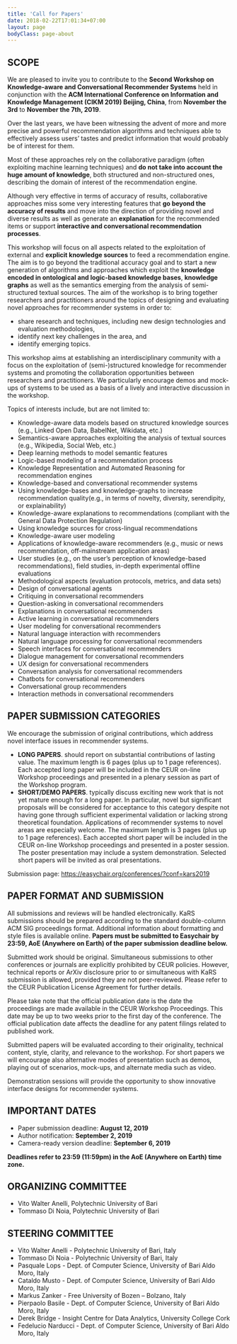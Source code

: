 ```yaml
---
title: 'Call for Papers'
date: 2018-02-22T17:01:34+07:00
layout: page
bodyClass: page-about
---
```



## SCOPE

We are pleased to invite you to contribute to the **Second Workshop on Knowledge-aware and Conversational Recommender Systems** held in conjunction with the **ACM International Conference on Information and Knowledge Management (CIKM 2019) Beijing, China**, from **November the 3rd** to **November the 7th, 2019**.

Over the last years, we have been witnessing the advent of more and more precise and powerful recommendation algorithms and techniques able to effectively assess users’ tastes and predict information that would probably be of interest for them.

Most of these approaches rely on the collaborative paradigm (often exploiting machine learning techniques) and **do not take into account the huge amount of knowledge**, both structured and non-structured ones, describing the domain of interest of the recommendation engine.

Although very effective in terms of accuracy of results, collaborative approaches miss some very interesting features that **go beyond the accuracy of results** and move into the direction of providing novel and diverse results as well as generate an **explanation** for the recommended items or support **interactive and conversational recommendation processes**.


This workshop will focus on all aspects related to the exploitation of external and **explicit knowledge sources** to feed a recommendation engine. The aim is to go beyond the traditional accuracy goal and to start a new generation of algorithms and approaches which exploit the **knowledge encoded in ontological and logic-based knowledge bases**, **knowledge graphs** as well as the semantics emerging from the analysis of semi-structured textual sources. The aim of the workshop is to bring together researchers and practitioners around the topics of designing and evaluating novel approaches for recommender systems in order to:
* share research and techniques, including new design technologies and evaluation methodologies,
* identify next key challenges in the area, and
* identify emerging topics.

This workshop aims at establishing an interdisciplinary community with a focus on the exploitation of (semi-)structured knowledge for recommender systems and promoting the collaboration opportunities between researchers and practitioners. We particularly encourage demos and mock-ups of systems to be used as a basis of a lively and interactive discussion in the workshop.

Topics of interests include, but are not limited to:
* Knowledge-aware data models based on structured knowledge sources (e.g., Linked Open Data, BabelNet, Wikidata, etc.)
* Semantics-aware approaches exploiting the analysis of textual sources (e.g., Wikipedia, Social Web, etc.)
* Deep learning methods to model semantic features
* Logic-based modeling of a recommendation process
* Knowledge Representation and Automated Reasoning for recommendation engines
* Knowledge-based and conversational recommender systems
* Using knowledge-bases and knowledge-graphs to increase recommendation quality(e.g., in terms of novelty, diversity, serendipity, or explainability)
* Knowledge-aware explanations to recommendations (compliant with the General Data Protection Regulation)
* Using knowledge sources for cross-lingual recommendations
* Knowledge-aware user modeling
* Applications of knowledge-aware recommenders (e.g., music or news recommendation, off-mainstream application areas)
* User studies (e.g., on the user’s perception of knowledge-based recommendations), field studies, in-depth experimental offline evaluations
* Methodological aspects (evaluation protocols, metrics, and data sets)
* Design of conversational agents
* Critiquing in conversational recommenders
* Question-asking in conversational recommenders
* Explanations in conversational recommenders
* Active learning in conversational recommenders
* User modeling for conversational recommenders
* Natural language interaction with recommenders
* Natural language processing for conversational recommenders
* Speech interfaces for conversational recommenders
* Dialogue management for conversational recommenders
* UX design for conversational recommenders
* Conversation analysis for conversational recommenders
* Chatbots for conversational recommenders
* Conversational group recommenders
* Interaction methods in conversational recommenders

## PAPER SUBMISSION CATEGORIES
We encourage the submission of original contributions, which address novel interface issues in recommender systems.

* **LONG PAPERS**. should report on substantial contributions of lasting value. The maximum length is 6 pages (plus up to 1 page references). Each accepted long paper will be included in the CEUR on-line Workshop proceedings and presented in a plenary session as part of the Workshop program.
* **SHORT/DEMO PAPERS**. typically discuss exciting new work that is not yet mature enough for a long paper. In particular, novel but significant proposals will be considered for acceptance to this category despite not having gone through sufficient experimental validation or lacking strong theoretical foundation. Applications of recommender systems to novel areas are especially welcome. The maximum length is 3 pages (plus up to 1 page references). Each accepted short paper will be included in the CEUR on-line Workshop proceedings and presented in a poster session. The poster presentation may include a system demonstration. Selected short papers will be invited as oral presentations.

Submission page: https://easychair.org/conferences/?conf=kars2019

## PAPER FORMAT AND SUBMISSION

All submissions and reviews will be handled electronically. KaRS submissions should be prepared according to the standard double-column ACM SIG proceedings format. Additional information about formatting and style files is available online. **Papers must be submitted to Easychair by 23:59, AoE (Anywhere on Earth) of the paper submission deadline below.**

Submitted work should be original. Simultaneous submissions to other conferences or journals are explicitly prohibited by CEUR policies. However, technical reports or ArXiv disclosure prior to or simultaneous with KaRS submission is allowed, provided they are not peer-reviewed. Please refer to the CEUR Publication License Agreement for further details.

Please take note that the official publication date is the date the proceedings are made available in the CEUR Workshop Proceedings. This date may be up to two weeks prior to the first day of the conference. The official publication date affects the deadline for any patent filings related to published work.

Submitted papers will be evaluated according to their originality, technical content, style, clarity, and relevance to the workshop. For short papers we will encourage also alternative modes of presentation such as demos, playing out of scenarios, mock-ups, and alternate media such as video.

Demonstration sessions will provide the opportunity to show innovative interface designs for recommender systems.

## IMPORTANT DATES

* Paper submission deadline: **August 12, 2019**
* Author notification: **September 2, 2019**
* Camera-ready version deadline: **September 6, 2019**

**Deadlines refer to 23:59 (11:59pm) in the AoE (Anywhere on Earth) time zone.**


## ORGANIZING COMMITTEE

* Vito Walter Anelli, Polytechnic University of Bari
* Tommaso Di Noia, Polytechnic University of Bari

## STEERING COMMITTEE

* Vito Walter Anelli - Polytechnic University of Bari, Italy
* Tommaso Di Noia - Polytechnic University of Bari, Italy
* Pasquale Lops - Dept. of Computer Science, University of Bari Aldo Moro, Italy
* Cataldo Musto - Dept. of Computer Science, University of Bari Aldo Moro, Italy
* Markus Zanker - Free University of Bozen – Bolzano, Italy
* Pierpaolo Basile - Dept. of Computer Science, University of Bari Aldo Moro, Italy
* Derek Bridge - Insight Centre for Data Analytics, University College Cork
* Fedelucio Narducci - Dept. of Computer Science, University of Bari Aldo Moro, Italy

